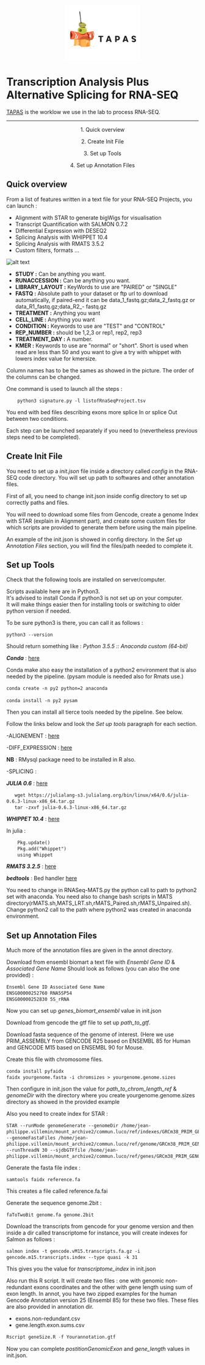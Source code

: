 
<p align="center">
<img align="center"   src="/img/TAPAS.jpeg" alt="TAPAS Logo">
</p>


Transcription Analysis Plus Alternative Splicing for RNA-SEQ
=============


[TAPAS](https://github.com/LucoLab/RNASEQ) is the worklow we use in the lab to process RNA-SEQ.


---

<p align="center">1. Quick overview</p>
<p align="center">2. Create Init File</p>
<p align="center">3. Set up Tools</p>
<p align="center">4. Set up Annotation Files</p>

## Quick overview


From a list of features written in a text file for your RNA-SEQ Projects, you can launch :

- Alignment with STAR to generate bigWigs for visualisation
- Transcript Quantification with SALMON 0.7.2
- Differential Expression with DESEQ2
- Splicing Analysis with WHIPPET 10.4
- Splicing Analysis with RMATS 3.5.2
- Custom filters, formats ...

![alt text](https://github.com/LucoLab/RNASEQ/blob/master/img/listing.png "Listing")


- **STUDY :** Can be anything you want.
- **RUNACCESSION :** Can be anything you want.
- **LIBRARY_LAYOUT :** KeyWords to use are "PAIRED" or "SINGLE"
- **FASTQ :** Absolute path to your dataset or ftp url to download automatically, if paired-end it can be data_1_fastq.gz;data_2_fastq.gz  or data_R1_fastq.gz;data_R2_- fastq.gz 
- **TREATMENT :** Anything you want
- **CELL_LINE :** Anything you want
- **CONDITION :** Keywords to use are "TEST" and "CONTROL"
- **REP_NUMBER :** should be 1,2,3 or rep1, rep2, rep3
- **TREATMENT_DAY :** A number.
- **KMER :** Keywords to use are "normal" or "short". Short is used when read are less than 50 and you want to give a try with whippet with lowers index value for kmersize.

Column names has to be the sames as showed in the picture. The order of the columns can be changed.

One command is used to launch all the steps :

```shell
    python3 signature.py -l listofRnaSeqProject.tsv
```


You end with bed files describing exons more splice In or splice Out between two conditions.

Each step can be launched separately if you need to (nevertheless previous steps need to be completed).


## Create Init File 


You need to set up a _init.json_ file inside a directory called _config_ in the RNA-SEQ code directory. You will set up path to softwares and other annotation files.

First of all, you need to change init.json inside config directory to set up correctly paths and files.

You will need to download some files from Gencode, create a genome Index with STAR (explain in Alignment part), and create some custom files for which scripts are provided to generate them before using the main pipeline.

An example of the init.json is showed in config directory. In the _Set up Annotation Files_ section, you will find the files/path needed to complete it.


## Set up Tools


Check that the following tools are installed on server/computer.


Scripts available here are in Python3.  
It's  advised to install Conda if python3 is not set up on your computer.   
It will make things easier then for installing tools or switching to older python version if needed.

To be sure python3 is there, you can call it as follows : 

```shell
python3 --version
```

Should return something like  : _Python 3.5.5 :: Anaconda custom (64-bit)_

_**Conda**_ : [here](https://www.continuum.io/downloads)

Conda make also easy the installation of a python2 environment that is also needed by the pipeline. (pysam module is needed also for Rmats use.)

```
conda create -n py2 python=2 anaconda

conda install -n py2 pysam

```



Then you can install all tierce tools needed by the pipeline. See below.


Follow the links below and look the _Set up tools_ paragraph for each section.

-ALIGNEMENT : [here](https://github.com/LucoLab/RNASEQ/blob/master/ALIGNEMENT.md)  

-DIFF_EXPRESSION : [here](https://github.com/LucoLab/RNASEQ/blob/master/DIFF_EXP.md)  

__NB__ : RMysql package need to be installed in R also.

-SPLICING :

_**JULIA 0.6**_ : [here](https://julialang.org/downloads/)  

 ```shell
 	wget https://julialang-s3.julialang.org/bin/linux/x64/0.6/julia-0.6.3-linux-x86_64.tar.gz
 	tar -zxvf julia-0.6.3-linux-x86_64.tar.gz
 ```

_**WHIPPET 10.4**_ : [here](https://github.com/timbitz/Whippet.jl)  

In julia :  

```shell
	Pkg.update()
	Pkg.add("Whippet")
	using Whippet
```

_**RMATS 3.2.5**_ : [here](http://rnaseq-mats.sourceforge.net/)

_**bedtools**_ : Bed handler [here](http://bedtools.readthedocs.io/en/latest/index.html)


You need to change in RNASeq-MATS.py the python call to path to python2 set with anaconda. You need also to change bash scripts in MATS directory(rMATS.sh,MATS_LRT.sh,rMATS_Paired.sh,rMATS_Unpaired.sh). Change python2 call to the path where python2 was created in anaconda environment.


## Set up Annotation Files

Much more of the annotation files are given in the annot directory.

Download  from ensembl biomart a text file with _Ensembl Gene ID_ &	_Associated Gene Name_
Should look as follows (you can also the one provided) : 

```
Ensembl Gene ID	Associated Gene Name
ENSG00000252760	RNA5SP54
ENSG00000252830	5S_rRNA
```

Now you can set up _genes_biomart_ensembl_ value in init.json  

Download from gencode the gtf file to set up _path_to_gtf_.  

Download  fasta sequence of the genome of interest. (Here we use PRIM_ASSEMBLY from GENCODE R25 based on ENSEMBL 85 for Human and GENCODE M15 based on ENSEMBL 90 for Mouse.  

Create this file with chromosome files.  

```shell
conda install pyfaidx
faidx yourgenome.fasta -i chromsizes > yourgenome.genome.sizes
```

Then configure in init.json the value for _path_to_chrom_length_ref_ & _genomeDir_ with the directory where you create yourgenome.genome.sizes directory as showed in the provided example

Also you need to create index for STAR :  

```
STAR --runMode genomeGenerate --genomeDir /home/jean-philippe.villemin/mount_archive2/commun.luco/ref/indexes/GRCm38_PRIM_GENCODE_M15/ --genomeFastaFiles /home/jean-philippe.villemin/mount_archive2/commun.luco/ref/genome/GRCm38_PRIM_GENCODE_M15/GRCm38.primary_assembly.genome.fa --runThreadN 30 --sjdbGTFfile /home/jean-philippe.villemin/mount_archive2/commun.luco/ref/genes/GRCm38_PRIM_GENCODE_M15/gencode.vM15.primary_assembly.annotation.gtf
```

Generate the fasta file index :  
```shell
samtools faidx reference.fa 
```
This creates a file called reference.fa.fai


Generate the sequence genome.2bit :  
```shell
faToTwoBit genome.fa genome.2bit
```


Download the transcripts from gencode for your genome version and then inside a dir called transcriptome for instance,
you will create indexes for  Salmon as follows : 

```shell  
salmon index -t gencode.vM15.transcripts.fa.gz -i gencode.m15.transcripts.index --type quasi -k 31  
```

This gives you the value for _transcriptome_index_ in init.json

Also run this R script. It will create two files : one with genomic non-redundant exons coordinates and the other with gene length using sum of exon length. In annot, you have two zipped examples for the human Gencode Annotation version 25 (Ensembl 85) for these two files. These files are also provided in annotation dir.

- exons.non-redundant.csv
- gene.length.exon.sums.csv


```R  
Rscript geneSize.R -f Yourannotation.gtf
```
 
Now you can complete _postitionGenomicExon_ and _gene_length_ values in init.json.




